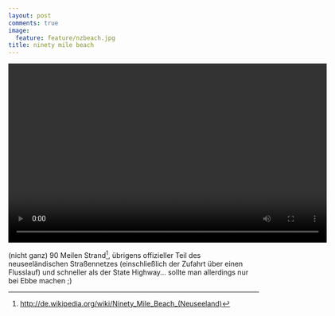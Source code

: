 ```yaml
---
layout: post
comments: true
image: 
  feature: feature/nzbeach.jpg
title: ninety mile beach
---
```


<video width="640" height="360" controls>
  <source src="{{ site.url }}/images/vid/2012-10-15_ninetymilebeach.mp4" type="video/mp4">
(Video)
</video>

(nicht ganz) 90 Meilen Strand[^1], übrigens offizieller Teil des neuseeländischen Straßennetzes (einschließlich der Zufahrt über einen Flusslauf) und schneller als der State Highway… sollte man allerdings nur bei Ebbe machen ;)

[^1]: http://de.wikipedia.org/wiki/Ninety_Mile_Beach_(Neuseeland)